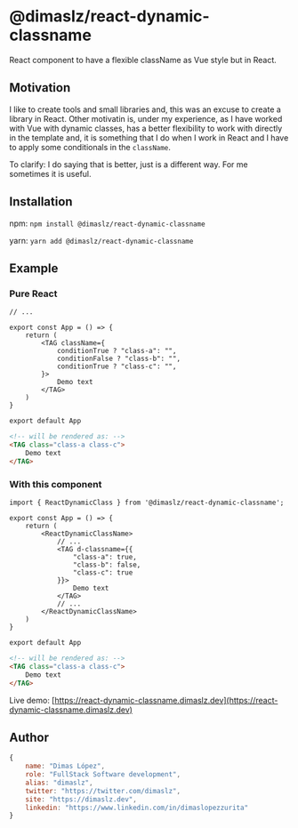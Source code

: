 # @dimaslz/react-dynamic-classname
React component to have a flexible className as Vue style but in React.

## Motivation
I like to create tools and small libraries and, this was an excuse to create a library in React. Other motivatin is, under my experience, as I have worked with Vue with dynamic classes, has a better flexibility to work with directly in the template and, it is something that I do when I work in React and I have to apply some conditionals in the `className`.

To clarify: I do saying that is better, just is a different way. For me sometimes it is useful.

## Installation

npm: `npm install @dimaslz/react-dynamic-classname`

yarn: `yarn add @dimaslz/react-dynamic-classname`

## Example

### Pure React
```tsx
// ...

export const App = () => {
	return (
		<TAG className={
			conditionTrue ? "class-a": "",
			conditionFalse ? "class-b": "",
			conditionTrue ? "class-c": "",
		}>
			Demo text
		</TAG>
	)
}

export default App
```

```html
<!-- will be rendered as: -->
<TAG class="class-a class-c">
	Demo text
</TAG>

```

### With this component
```tsx
import { ReactDynamicClass } from '@dimaslz/react-dynamic-classname';

export const App = () => {
	return (
		<ReactDynamicClassName>
			// ...
			<TAG d-classname={{
				"class-a": true,
				"class-b": false,
				"class-c": true
			}}>
				Demo text
			</TAG>
			// ...
		</ReactDynamicClassName>
	)
}

export default App
```

```html
<!-- will be rendered as: -->
<TAG class="class-a class-c">
	Demo text
</TAG>

```

Live demo: [https://react-dynamic-classname.dimaslz.dev](https://react-dynamic-classname.dimaslz.dev)

## Author
```js
{
	name: "Dimas López",
	role: "FullStack Software development",
	alias: "dimaslz",
	twitter: "https://twitter.com/dimaslz",
	site: "https://dimaslz.dev",
	linkedin: "https://www.linkedin.com/in/dimaslopezzurita"
}
```
